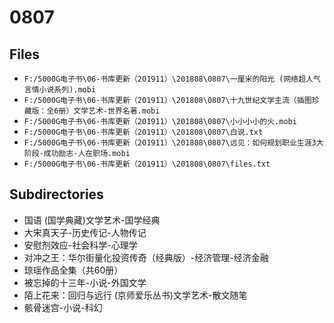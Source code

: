 # 0807

## Files

- `F:/5000G电子书\06-书库更新（201911）\201808\0807\一厘米的阳光 (网络超人气言情小说系列).mobi`
- `F:/5000G电子书\06-书库更新（201911）\201808\0807\十九世纪文学主流（插图珍藏版：全6册）文学艺术-世界名著.mobi`
- `F:/5000G电子书\06-书库更新（201911）\201808\0807\小小小小的火.mobi`
- `F:/5000G电子书\06-书库更新（201911）\201808\0807\白说.txt`
- `F:/5000G电子书\06-书库更新（201911）\201808\0807\远见：如何规划职业生涯3大阶段-成功励志-人在职场.mobi`
- `F:/5000G电子书\06-书库更新（201911）\201808\0807\files.txt`

## Subdirectories

- 国语 (国学典藏)文学艺术-国学经典
- 大宋真天子-历史传记-人物传记
- 安慰剂效应-社会科学-心理学
- 对冲之王：华尔街量化投资传奇（经典版）-经济管理-经济金融
- 琼瑶作品全集（共60册）
- 被忘掉的十三年-小说-外国文学
- 陌上花来：回归与远行 (京师爱乐丛书)文学艺术-散文随笔
- 骸骨迷宫-小说-科幻
